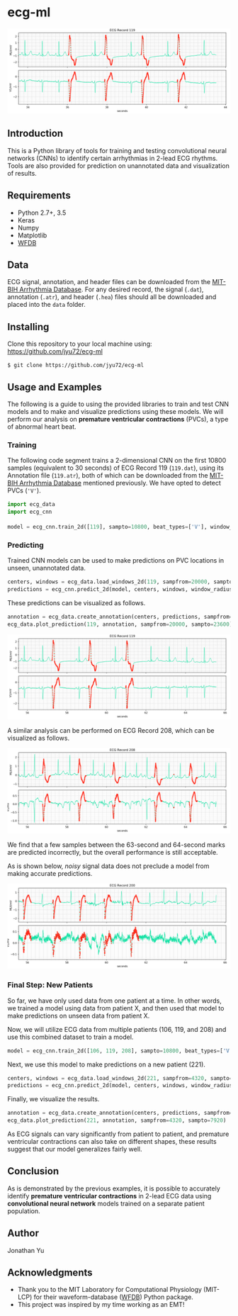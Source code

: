 # ecg-ml

![intro img](https://github.com/jyu72/ecg-ml/blob/master/intro-img.png)

## Introduction

This is a Python library of tools for training and testing convolutional neural networks (CNNs)  to identify certain arrhythmias in 2-lead ECG rhythms. Tools are also provided for prediction on unannotated data and visualization of results.

## Requirements

- Python 2.7+, 3.5
- Keras
- Numpy
- Matplotlib
- [WFDB](https://pypi.org/project/wfdb/)

## Data

ECG signal, annotation, and header files can be downloaded from the [MIT-BIH Arrhythmia Database](https://www.physionet.org/physiobank/database/mitdb/). For any desired record, the signal (```.dat```), annotation (```.atr```), and header (```.hea```) files should all be downloaded and placed into the ```data``` folder.

## Installing

Clone this repository to your local machine using: https://github.com/jyu72/ecg-ml

```
$ git clone https://github.com/jyu72/ecg-ml
```

## Usage and Examples

The following is a guide to using the provided libraries to train and test CNN models and to make and visualize predictions using these models. We will perform our analysis on **premature ventricular contractions** (PVCs), a type of abnormal heart beat.

### Training
The following code segment trains a 2-dimensional CNN on the first 10800 samples (equivalent to 30 seconds) of ECG Record 119 (```119.dat```), using its Annotation file (```119.atr```), both of which can be downloaded from the [MIT-BIH Arrhythmia Database](https://www.physionet.org/physiobank/database/mitdb/) mentioned previously. We have opted to detect PVCs (```'V'```).

```python
import ecg_data
import ecg_cnn

model = ecg_cnn.train_2d([119], sampto=10800, beat_types=['V'], window_radius=24)
```

### Predicting

Trained CNN models can be used to make predictions on PVC locations in unseen, unannotated data.

```python
centers, windows = ecg_data.load_windows_2d(119, sampfrom=20000, sampto=23600, window_radius=24)
predictions = ecg_cnn.predict_2d(model, centers, windows, window_radius=24)
```

These predictions can be visualized as follows.

```python
annotation = ecg_data.create_annotation(centers, predictions, sampfrom=20000, sampto=23600, beat_types=['V'])
ecg_data.plot_prediction(119, annotation, sampfrom=20000, sampto=23600)
```

![prediction result](https://github.com/jyu72/ecg-ml/blob/master/demo-img.png)

A similar analysis can be performed on ECG Record 208, which can be visualized as follows.

![prediction result 2](https://github.com/jyu72/ecg-ml/blob/master/demo-img2.png)

We find that a few samples between the 63-second and 64-second marks are predicted incorrectly, but the overall performance is still acceptable.

As is shown below, *noisy* signal data does not preclude a model from making accurate predictions.

![prediction result 3](https://github.com/jyu72/ecg-ml/blob/master/demo-img3.png)

### Final Step: New Patients

So far, we have only used data from one patient at a time. In other words, we trained a model using data from patient X, and then used that model to make predictions on unseen data from patient X.

Now, we will utilize ECG data from multiple patients (106, 119, and 208) and use this combined dataset to train a model.

```python
model = ecg_cnn.train_2d([106, 119, 208], sampto=10800, beat_types=['V'], window_radius=24)
```

Next, we use this model to make predictions on a new patient (221).

```python
centers, windows = ecg_data.load_windows_2d(221, sampfrom=4320, sampto=7920, window_radius=24)
predictions = ecg_cnn.predict_2d(model, centers, windows, window_radius=24)
```

Finally, we visualize the results.

```python
annotation = ecg_data.create_annotation(centers, predictions, sampfrom=4320, sampto=7920, beat_types=['V'])
ecg_data.plot_prediction(221, annotation, sampfrom=4320, sampto=7920)
```



As ECG signals can vary significantly from patient to patient, and premature ventricular contractions can also take on different shapes, these results suggest that our model generalizes fairly well.

## Conclusion

As is demonstrated by the previous examples, it is possible to accurately identify **premature ventricular contractions** in 2-lead ECG data using **convolutional neural network** models trained on a separate patient population.

## Author

Jonathan Yu

## Acknowledgments

* Thank you to the MIT Laboratory for Computational Physiology (MIT-LCP) for their waveform-database ([WFDB](https://pypi.org/project/wfdb/)) Python package.
* This project was inspired by my time working as an EMT!
